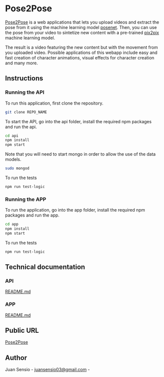 # Pose2Pose

[Pose2Pose](http://pose2pose.surge.sh) is a web applications that lets you upload videos and extract the pose from it using the machine learning model [posenet](https://www.npmjs.com/package/@tensorflow-models/posenet). Then, you can use the pose from your video to sintetize new content with a pre-trained [pix2pix](https://github.com/affinelayer/pix2pix-tensorflow) machine learning model.

The result is a video featuring the new content but with the movement from you uploaded video. Possible applications of this webapp include easy and fast creation of character animations, visual effects for character creation and many more.

## Instructions

### Running the API

To run this application, first clone the repository.

```bash
git clone REPO_NAME
```

To start the API, go into the api folder, install the required npm packages and run the api.

```bash
cd api
npm install
npm start
```

Note that you will need to start mongo in order to allow the use of the data models.

```bash
sudo mongod
```

To run the tests

```bash
npm run test-logic
```

### Running the APP

To run the application, go into the app folder, install the required npm packages and run the app.

```bash
cd app
npm install
npm start
```

To run the tests

```bash
npm run test-logic
```

## Technical documentation

### API

[README.md](api/README.md)

### APP

[README.md](app/README.md)

## Public URL

[Pose2Pose](http://pose2pose.surge.sh)

## Author

Juan Sensio - juansensio03@gmail.com -